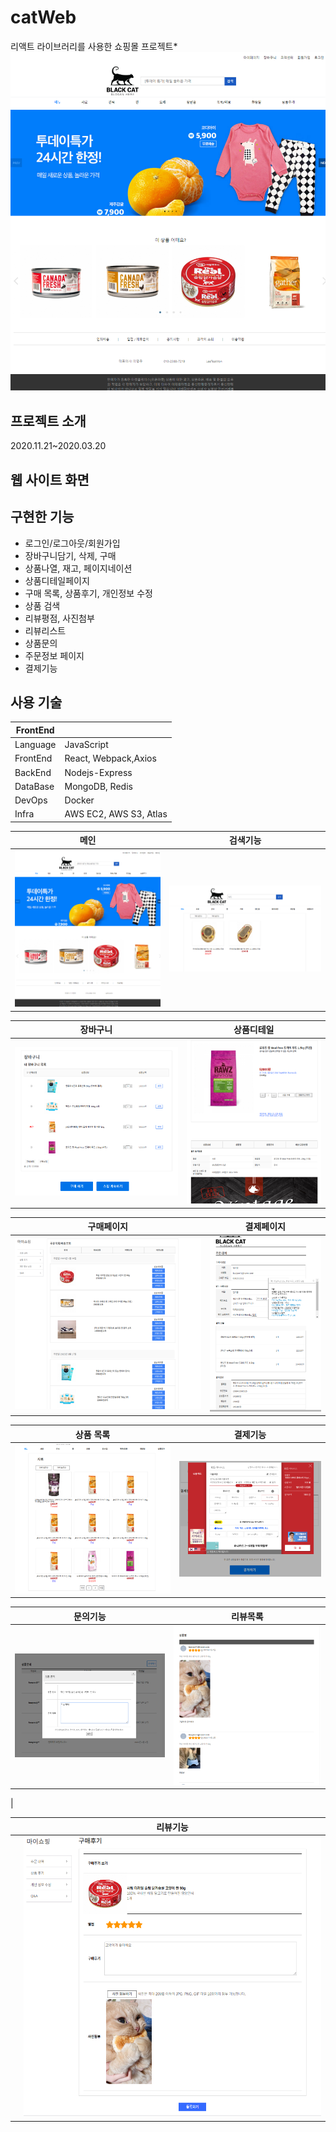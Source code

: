 # catWeb

리액트 라이브러리를 사용한 쇼핑몰 프로젝트*
![](/frontend-react/public/image/catweb.png)

## 프로젝트 소개

2020.11.21~2020.03.20

## 웹 사이트 화면

## 구현한 기능

- 로그인/로그아웃/회원가입
- 장바구니담기, 삭제, 구매
- 상품나열, 재고, 페이지네이션
- 상품디테일페이지
- 구매 목록, 상품후기, 개인정보 수정
- 상품 검색
- 리뷰평점, 사진첨부
- 리뷰리스트
- 상품문의
- 주문정보 페이지
- 결제기능

## 사용 기술

|FrontEnd||
|---|---|
|Language|JavaScript|
|FrontEnd|React, Webpack,Axios|
|BackEnd|Nodejs-Express|
|DataBase|MongoDB, Redis|
|DevOps|Docker|
|Infra|AWS EC2, AWS S3, Atlas|

|                 메인                |               검색기능                |
| :-----------------------------------: | :-----------------------------------: |
| <img src="frontend-react/public/image/catweb (1).png" >    | <img src="frontend-react/public/image/search.png" >   |

|               장바구니                |                상품디테일               |
| :-----------------------------------: | :-----------------------------------: |
| <img src="frontend-react/public/image/cart.png" > | <img src="frontend-react/public/image/detail.png" >  |

|                구매페이지               |               결제페이지             |
| :-----------------------------------: | :-----------------------------------: |
| <img src="frontend-react/public/image/myshowping.png" > | <img src="frontend-react/public/image/pay.png" > |

|               상품 목록               |                 결제기능                |
| :-----------------------------------: | :-----------------------------------: |
| <img src="frontend-react/public/image/productlist.png" > | <img src="frontend-react/public/image/pay1.png" > |

|               문의기능               |                 리뷰목록                |
| :-----------------------------------: | :-----------------------------------: |
| <img src="frontend-react/public/image/que.png" > | <img src="frontend-react/public/image/reviewlist.png" > |
|

|                              |                 리뷰기능                
| :-----------------------------------: | :-----------------------------------: |
|  | <img src="frontend-react/public/image/writereview.png" > |
